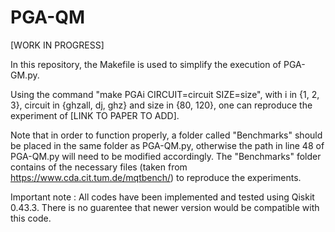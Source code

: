 # PGA-QM

[WORK IN PROGRESS]

In this repository, the Makefile is used to simplify the execution of PGA-GM.py.

Using the command "make PGAi CIRCUIT=circuit SIZE=size", with i in {1, 2, 3}, circuit in {ghzall, dj, ghz} and size in {80, 120}, one can reproduce the experiment of [LINK TO PAPER TO ADD].

Note that in order to function properly, a folder called "Benchmarks" should be placed in the same folder as PGA-QM.py, otherwise the path in line 48 of PGA-QM.py will need to be modified accordingly. The "Benchmarks" folder contains of the necessary files (taken from https://www.cda.cit.tum.de/mqtbench/) to reproduce the experiments.

Important note : All codes have been implemented and tested using Qiskit 0.43.3. There is no guarentee that newer version would be compatible with this code.
